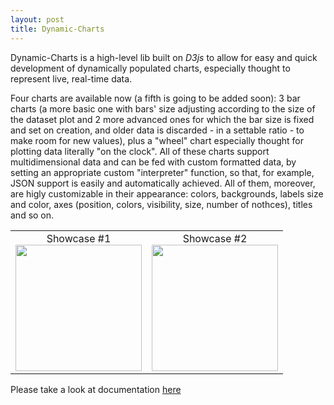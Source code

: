 ```yaml
---
layout: post
title: Dynamic-Charts
---
```


Dynamic-Charts is a high-level lib built on _D3js_ to allow for easy and quick development of dynamically populated charts, especially thought to represent live, real-time data.

Four charts are available now (a fifth is going to be added soon): 3 bar charts (a more basic one with bars' size adjusting according to the size of the dataset plot and 2 more advanced ones for which the bar size is fixed and set on creation, and older data is discarded - in a settable ratio - to make room for new values), plus a "wheel" chart especially thought for plotting data literally "on the clock".
All of these charts support multidimensional data and can be fed with custom formatted data, by setting an appropriate custom "interpreter" function, so that, for example, JSON support is easily and automatically achieved.
All of them, moreover, are higly customizable in their appearance: colors, backgrounds, labels size and color, axes (position, colors, visibility, size, number of nothces), titles and so on.

<table>
  <tr height="146" valign="top">
    <td align="center">Showcase #1<br><a href="http://bl.ocks.org/4339162"><img src="https://raw.github.com/mlarocca/Dynamic-Charts/master/thumbs/thumb.png" width="202"></a></td>
    <td align="center">Showcase #2<br><a href="http://bl.ocks.org/4340039"><img src="https://raw.github.com/mlarocca/Dynamic-Charts/master/thumbs/thumb_2.png" width="202"></a></td>
  </tr>
</table>

Please take a look at documentation [here](http://mlarocca.github.com/Dynamic-Charts)
